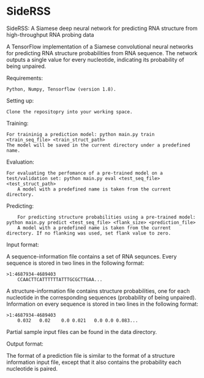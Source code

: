 # SideRSS
SideRSS: A Siamese deep neural network for predicting RNA structure from high-throughput RNA probing data

A TensorFlow implementation of a Siamese convolutional neural networks for predicting RNA structure probabilities from RNA sequence. 
The network outputs a single value for every nucleotide, indicating its probability of being unpaired. 

Requirements:

	Python, Numpy, Tensorflow (version 1.8).

Setting up:

	Clone the repositopry into your working space.

Training:

	For traininig a prediction model: python main.py train <train_seq_file> <train_struct_path>
	The model will be saved in the current directory under a predefined name.

Evaluation:

	For evaluating the perfomance of a pre-trained model on a test/validation set: python main.py eval <test_seq_file> <test_struct_path>
        A model with a predefined name is taken from the current directory.


Predicting:

        For predicting structure probabilities using a pre-trained model: python main.py predict <test_seq_file> <flank_size> <prediction_file> 
        A model with a predefined name is taken from the current directory. If no flanking was used, set flank value to zero.


Input format:

A sequence-information file contains a set of RNA sequnces. Every sequence is stored in two lines in the following format:

	>1:4687934-4689403
        CCAACTTCATTTTTTATTTGCGCTTGAA...

A structure-information file contains structure probabilities, one for each nucleotide in the corresponding sequences (probability of being unpaired). Information on every sequence is stored in two lines in the following format: 

	>1:4687934-4689403
        0.032	0.02	0.0	0.021	0.0	0.0	0.083...

Partial sample input files can be found in the data directory.

Output format:

The format of a prediction file is similar to the format of a structure information input file, except that it also contains the probability each nucleotide is paired. 
